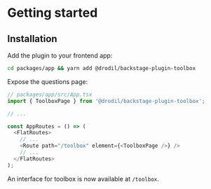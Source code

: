 # Getting started

## Installation

Add the plugin to your frontend app:

```bash
cd packages/app && yarn add @drodil/backstage-plugin-toolbox
```

Expose the questions page:

```ts
// packages/app/src/App.tsx
import { ToolboxPage } from '@drodil/backstage-plugin-toolbox';

// ...

const AppRoutes = () => (
  <FlatRoutes>
    // ...
    <Route path="/toolbox" element={<ToolboxPage />} />
    // ...
  </FlatRoutes>
);
```

An interface for toolbox is now available at `/toolbox`.
